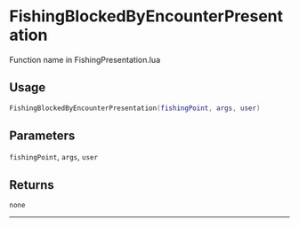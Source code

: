 # FishingBlockedByEncounterPresentation
Function name in FishingPresentation.lua
## Usage
```lua
FishingBlockedByEncounterPresentation(fishingPoint, args, user)
```
## Parameters
`fishingPoint`, `args`, `user`
## Returns
`none`

---